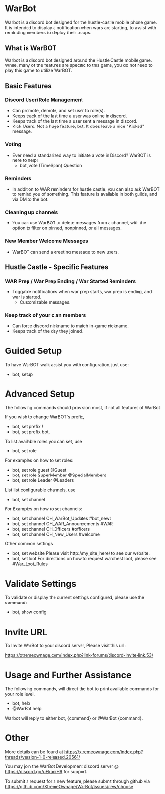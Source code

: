 # WarBot
Warbot is a discord bot designed for the hustle-castle mobile phone game. It is intended to display a notification when wars are starting, to assist with reminding members to deploy their troops.

## What is WarBOT

Warbot is a discord bot designed around the Hustle Castle mobile game. While, many of the features are specific to this game, you do not need to play this game to utilize WarBOT.

## Basic Features

### Discord User/Role Management
* Can promote, demote, and set user to role(s).
* Keeps track of the last time a user was online in discord.
* Keeps track of the last time a user sent a message in discord.
* Kick Users. Not a huge feature, but, It does leave a nice "Kicked" message.

### Voting
* Ever need a standarized way to initiate a vote in Discord? WarBOT is here to help!
	* bot, vote (TimeSpan) Question

### Reminders
* In addition to WAR reminders for hustle castle, you can also ask WarBOT to remind you of something. This feature is available in both guilds, and via DM to the bot.

### Cleaning up channels
* You can use WarBOT to delete messages from a channel, with the option to filter on pinned, nonpinned, or all messages.

### New Member Welcome Messages
* WarBOT can send a greeting message to new users.

## Hustle Castle - Specific Features

### WAR Prep / War Prep Ending / War Started Reminders
* Toggable notifications when war prep starts, war prep is ending, and war is started.
	* Customizable messages.

### Keep track of your clan members
* Can force discord nickname to match in-game nickname.
* Keeps track of the day they joined.

# Guided Setup

To have WarBOT walk assist you with configuration, just use:

* bot, setup

# Advanced Setup

The following commands should provision most, if not all features of WarBot

If you wish to change WarBOT's prefix,
* bot, set prefix !
* bot, set prefix bot,

To list available roles you can set, use
* bot, set role 

For examples on how to set roles:
* bot, set role guest @Guest
* bot, set role SuperMember @SpecialMembers
* bot, set role Leader @Leaders

List list configurable channels, use
* bot, set channel

For Examples on how to set channels:
* bot, set channel CH_WarBot_Updates #bot_news
* bot, set channel CH_WAR_Announcements #WAR
* bot, set channel CH_Officers #officers
* bot, set channel CH_New_Users #welcome

Other common settings
* bot, set website Please visit http://my_site_here/ to see our website.
* bot, set loot For directions on how to request warchest loot, please see #War_Loot_Rules

# Validate Settings

To validate or display the current settings configured, please use the command:
* bot, show config

# Invite URL
To Invite WarBot to your discord server, Please visit this url:

https://xtremeownage.com/index.php?link-forums/discord-invite-link.53/

# Usage and Further Assistance

The following commands, will direct the bot to print available commands for your role level.
* bot, help
* @WarBot help

Warbot will reply to either bot, {command} or @WarBot {command}.


# Other

More details can be found at https://xtremeownage.com/index.php?threads/version-1-0-released.20561/

You may join the WarBot Development discord server @ https://discord.gg/uEkamH9 for support.

To submit a request for a new feature, please submit through github via https://github.com/XtremeOwnage/WarBot/issues/new/choose
